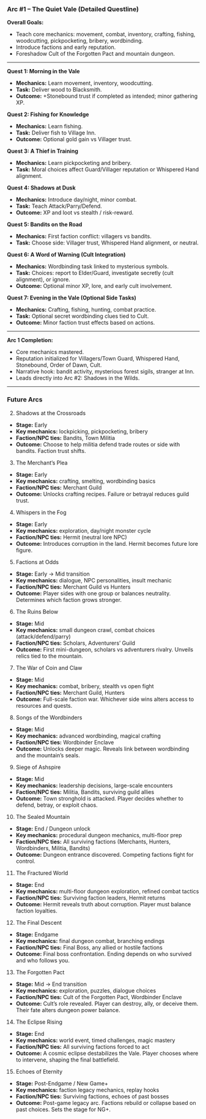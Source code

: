 ### Arc #1 – The Quiet Vale (Detailed Questline)

**Overall Goals:**
- Teach core mechanics: movement, combat, inventory, crafting, fishing, woodcutting, pickpocketing, bribery, wordbinding.
- Introduce factions and early reputation.
- Foreshadow Cult of the Forgotten Pact and mountain dungeon.

---

**Quest 1: Morning in the Vale**
- **Mechanics:** Learn movement, inventory, woodcutting.
- **Task:** Deliver wood to Blacksmith.
- **Outcome:** +Stonebound trust if completed as intended; minor gathering XP.

**Quest 2: Fishing for Knowledge**
- **Mechanics:** Learn fishing.
- **Task:** Deliver fish to Village Inn.
- **Outcome:** Optional gold gain vs Villager trust.

**Quest 3: A Thief in Training**
- **Mechanics:** Learn pickpocketing and bribery.
- **Task:** Moral choices affect Guard/Villager reputation or Whispered Hand alignment.

**Quest 4: Shadows at Dusk**
- **Mechanics:** Introduce day/night, minor combat.
- **Task:** Teach Attack/Parry/Defend.
- **Outcome:** XP and loot vs stealth / risk-reward.

**Quest 5: Bandits on the Road**
- **Mechanics:** First faction conflict: villagers vs bandits.
- **Task:** Choose side: Villager trust, Whispered Hand alignment, or neutral.

**Quest 6: A Word of Warning (Cult Integration)**
- **Mechanics:** Wordbinding task linked to mysterious symbols.
- **Task:** Choices: report to Elder/Guard, investigate secretly (cult alignment), or ignore.
- **Outcome:** Optional minor XP, lore, and early cult involvement.

**Quest 7: Evening in the Vale (Optional Side Tasks)**
- **Mechanics:** Crafting, fishing, hunting, combat practice.
- **Task:** Optional secret wordbinding clues tied to Cult.
- **Outcome:** Minor faction trust effects based on actions.

---

**Arc 1 Completion:**
- Core mechanics mastered.
- Reputation initialized for Villagers/Town Guard, Whispered Hand, Stonebound, Order of Dawn, Cult.
- Narrative hook: bandit activity, mysterious forest sigils, stranger at Inn.
- Leads directly into Arc #2: Shadows in the Wilds.

---

### Future Arcs

2. Shadows at the Crossroads
- **Stage:** Early
- **Key mechanics:** lockpicking, pickpocketing, bribery
- **Faction/NPC ties:** Bandits, Town Militia
- **Outcome:** Choose to help militia defend trade routes or side with bandits. Faction trust shifts.

3. The Merchant’s Plea
- **Stage:** Early
- **Key mechanics:** crafting, smelting, wordbinding basics
- **Faction/NPC ties:** Merchant Guild
- **Outcome:** Unlocks crafting recipes. Failure or betrayal reduces guild trust.

4. Whispers in the Fog
- **Stage:** Early
- **Key mechanics:** exploration, day/night monster cycle
- **Faction/NPC ties:** Hermit (neutral lore NPC)
- **Outcome:** Introduces corruption in the land. Hermit becomes future lore figure.

5. Factions at Odds
- **Stage:** Early → Mid transition
- **Key mechanics:** dialogue, NPC personalities, insult mechanic
- **Faction/NPC ties:** Merchant Guild vs Hunters
- **Outcome:** Player sides with one group or balances neutrality. Determines which faction grows stronger.

6. The Ruins Below
- **Stage:** Mid
- **Key mechanics:** small dungeon crawl, combat choices (attack/defend/parry)
- **Faction/NPC ties:** Scholars, Adventurers’ Guild
- **Outcome:** First mini-dungeon, scholars vs adventurers rivalry. Unveils relics tied to the mountain.

7. The War of Coin and Claw
- **Stage:** Mid
- **Key mechanics:** combat, bribery, stealth vs open fight
- **Faction/NPC ties:** Merchant Guild, Hunters
- **Outcome:** Full-scale faction war. Whichever side wins alters access to resources and quests.

8. Songs of the Wordbinders
- **Stage:** Mid
- **Key mechanics:** advanced wordbinding, magical crafting
- **Faction/NPC ties:** Wordbinder Enclave
- **Outcome:** Unlocks deeper magic. Reveals link between wordbinding and the mountain’s seals.

9. Siege of Ashspire
- **Stage:** Mid
- **Key mechanics:** leadership decisions, large-scale encounters
- **Faction/NPC ties:** Militia, Bandits, surviving guild allies
- **Outcome:** Town stronghold is attacked. Player decides whether to defend, betray, or exploit chaos.

10. The Sealed Mountain
- **Stage:** End / Dungeon unlock
- **Key mechanics:** procedural dungeon mechanics, multi-floor prep
- **Faction/NPC ties:** All surviving factions (Merchants, Hunters, Wordbinders, Militia, Bandits)
- **Outcome:** Dungeon entrance discovered. Competing factions fight for control.

11. The Fractured World
- **Stage:** End
- **Key mechanics:** multi-floor dungeon exploration, refined combat tactics
- **Faction/NPC ties:** Surviving faction leaders, Hermit returns
- **Outcome:** Hermit reveals truth about corruption. Player must balance faction loyalties.

12. The Final Descent
- **Stage:** Endgame
- **Key mechanics:** final dungeon combat, branching endings
- **Faction/NPC ties:** Final Boss, any allied or hostile factions
- **Outcome:** Final boss confrontation. Ending depends on who survived and who follows you.

13. The Forgotten Pact
- **Stage:** Mid → End transition
- **Key mechanics:** exploration, puzzles, dialogue choices
- **Faction/NPC ties:** Cult of the Forgotten Pact, Wordbinder Enclave
- **Outcome:** Cult’s role revealed. Player can destroy, ally, or deceive them. Their fate alters dungeon power balance.

14. The Eclipse Rising
- **Stage:** End
- **Key mechanics:** world event, timed challenges, magic mastery
- **Faction/NPC ties:** All surviving factions forced to act
- **Outcome:** A cosmic eclipse destabilizes the Vale. Player chooses where to intervene, shaping the final battlefield.

15. Echoes of Eternity
- **Stage:** Post-Endgame / New Game+
- **Key mechanics:** faction legacy mechanics, replay hooks
- **Faction/NPC ties:** Surviving factions, echoes of past bosses
- **Outcome:** Post-game legacy arc. Factions rebuild or collapse based on past choices. Sets the stage for NG+.
